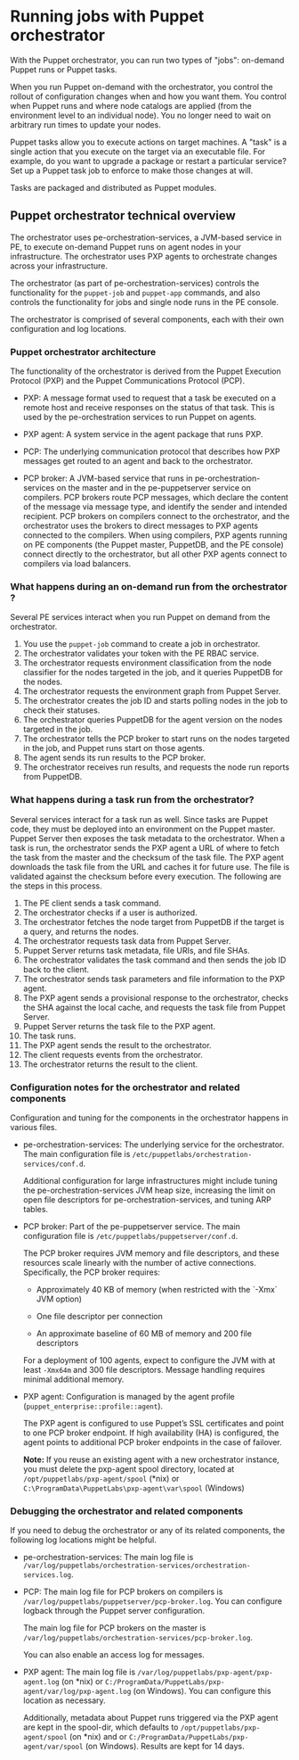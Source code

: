 # Running jobs with Puppet orchestrator

With the Puppet orchestrator, you can run two types of "jobs": on-demand Puppet runs or Puppet tasks.

When you run Puppet on-demand with the orchestrator, you control the rollout of configuration changes when and how you want them. You control when Puppet runs and where node catalogs are applied \(from the environment level to an individual node\). You no longer need to wait on arbitrary run times to update your nodes.

Puppet tasks allow you to execute actions on target machines. A "task" is a single action that you execute on the target via an executable file. For example, do you want to upgrade a package or restart a particular service? Set up a Puppet task job to enforce to make those changes at will.

Tasks are packaged and distributed as Puppet modules.

## Puppet orchestrator technical overview

The orchestrator uses pe-orchestration-services, a JVM-based service in PE, to execute on-demand Puppet runs on agent nodes in your infrastructure. The orchestrator uses PXP agents to orchestrate changes across your infrastructure.

The orchestrator \(as part of pe-orchestration-services\) controls the functionality for the `puppet-job` and `puppet-app` commands, and also controls the functionality for jobs and single node runs in the PE console.

The orchestrator is comprised of several components, each with their own configuration and log locations.

### Puppet orchestrator architecture

The functionality of the orchestrator is derived from the Puppet Execution Protocol \(PXP\) and the Puppet Communications Protocol \(PCP\).

-   PXP: A message format used to request that a task be executed on a remote host and receive responses on the status of that task. This is used by the pe-orchestration services to run Puppet on agents.

-   PXP agent: A system service in the agent package that runs PXP.

-   PCP: The underlying communication protocol that describes how PXP messages get routed to an agent and back to the orchestrator.

-   PCP broker: A JVM-based service that runs in pe-orchestration-services on the master and in the pe-puppetserver service on compilers. PCP brokers route PCP messages, which declare the content of the message via message type, and identify the sender and intended recipient. PCP brokers on compilers connect to the orchestrator, and the orchestrator uses the brokers to direct messages to PXP agents connected to the compilers. When using compilers, PXP agents running on PE components \(the Puppet master, PuppetDB, and the PE console\) connect directly to the orchestrator, but all other PXP agents connect to compilers via load balancers.


### What happens during an on-demand run from the orchestrator ?

Several PE services interact when you run Puppet on demand from the orchestrator.

1.  You use the `puppet-job` command to create a job in orchestrator.
2.  The orchestrator validates your token with the PE RBAC service.
3.  The orchestrator requests environment classification from the node classifier for the nodes targeted in the job, and it queries PuppetDB for the nodes.
4.  The orchestrator requests the environment graph from Puppet Server.
5.  The orchestrator creates the job ID and starts polling nodes in the job to check their statuses.
6.  The orchestrator queries PuppetDB for the agent version on the nodes targeted in the job.
7.  The orchestrator tells the PCP broker to start runs on the nodes targeted in the job, and Puppet runs start on those agents.
8.  The agent sends its run results to the PCP broker.
9.  The orchestrator receives run results, and requests the node run reports from PuppetDB.

### What happens during a task run from the orchestrator?

Several services interact for a task run as well. Since tasks are Puppet code, they must be deployed into an environment on the Puppet master. Puppet Server then exposes the task metadata to the orchestrator. When a task is run, the orchestrator sends the PXP agent a URL of where to fetch the task from the master and the checksum of the task file. The PXP agent downloads the task file from the URL and caches it for future use. The file is validated against the checksum before every execution. The following are the steps in this process.

1.  The PE client sends a task command.
2.  The orchestrator checks if a user is authorized.
3.  The orchestrator fetches the node target from PuppetDB if the target is a query, and returns the nodes.
4.  The orchestrator requests task data from Puppet Server.
5.  Puppet Server returns task metadata, file URIs, and file SHAs.
6.  The orchestrator validates the task command and then sends the job ID back to the client.
7.  The orchestrator sends task parameters and file information to the PXP agent.
8.  The PXP agent sends a provisional response to the orchestrator, checks the SHA against the local cache, and requests the task file from Puppet Server.
9.  Puppet Server returns the task file to the PXP agent.
10. The task runs.
11. The PXP agent sends the result to the orchestrator.
12. The client requests events from the orchestrator.
13. The orchestrator returns the result to the client.

### Configuration notes for the orchestrator and related components

Configuration and tuning for the components in the orchestrator happens in various files.

-   pe-orchestration-services: The underlying service for the orchestrator. The main configuration file is `/etc/puppetlabs/orchestration-services/conf.d`.

    Additional configuration for large infrastructures might include tuning the pe-orchestration-services JVM heap size, increasing the limit on open file descriptors for pe-orchestration-services, and tuning ARP tables.


-   PCP broker: Part of the pe-puppetserver service. The main configuration file is `/etc/puppetlabs/puppetserver/conf.d`.

    The PCP broker requires JVM memory and file descriptors, and these resources scale linearly with the number of active connections. Specifically, the PCP broker requires:

    -   Approximately 40 KB of memory \(when restricted with the \`-Xmx\` JVM option\)

    -   One file descriptor per connection

    -   An approximate baseline of 60 MB of memory and 200 file descriptors

    For a deployment of 100 agents, expect to configure the JVM with at least `-Xmx64m` and 300 file descriptors. Message handling requires minimal additional memory.


-   PXP agent: Configuration is managed by the agent profile \(`puppet_enterprise::profile::agent`\).

    The PXP agent is configured to use Puppet’s SSL certificates and point to one PCP broker endpoint. If high availability \(HA\) is configured, the agent points to additional PCP broker endpoints in the case of failover.

    **Note:** If you reuse an existing agent with a new orchestrator instance, you must delete the pxp-agent spool directory, located at `/opt/puppetlabs/pxp-agent/spool` \(\*nix\) or `C:\ProgramData\PuppetLabs\pxp-agent\var\spool` \(Windows\)


### Debugging the orchestrator and related components

If you need to debug the orchestrator or any of its related components, the following log locations might be helpful.

-   pe-orchestration-services: The main log file is `/var/log/puppetlabs/orchestration-services/orchestration-services.log`.

-   PCP: The main log file for PCP brokers on compilers is `/var/log/puppetlabs/puppetserver/pcp-broker.log`. You can configure logback through the Puppet server configuration.

    The main log file for PCP brokers on the master is `/var/log/puppetlabs/orchestration-services/pcp-broker.log`.

    You can also enable an access log for messages.


-   PXP agent: The main log file is `/var/log/puppetlabs/pxp-agent/pxp-agent.log` \(on \*nix\) or `C:/ProgramData/PuppetLabs/pxp-agent/var/log/pxp-agent.log` \(on Windows\). You can configure this location as necessary.

    Additionally, metadata about Puppet runs triggered via the PXP agent are kept in the spool-dir, which defaults to `/opt/puppetlabs/pxp-agent/spool` \(on \*nix\) and or `C:/ProgramData/PuppetLabs/pxp-agent/var/spool` \(on Windows\). Results are kept for 14 days.


